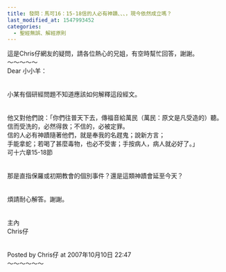 ```yaml
---
title: 發問：馬可16：15-18信的人必有神蹟、、、，現今依然成立嗎？
last_modified_at: 1547993452
categories:
  - 聖經無誤、解經原則
---
```


這是Chris仔網友的疑問，請各位熱心的兄姐，有空時幫忙回答，謝謝。<br><!--more-->～～～～～<br>Dear 小小羊：<br><br><br>小某有個研經問題不知道應該如何解釋這段經文。<br><br><br>他又對他們說：「你們往普天下去，傳福音給萬民（萬民：原文是凡受造的）聽。 <br>信而受洗的，必然得救；不信的，必被定罪。 <br>信的人必有神蹟隨著他們，就是奉我的名趕鬼；說新方言； <br>手能拿蛇；若喝了甚麼毒物，也必不受害；手按病人，病人就必好了。」 <br>可十六章15-18節<br><br><br>那是直指保羅或初期教會的個別事件？還是這類神蹟會延至今天？<br><br><br>煩請耐心解答。謝謝。<br><br><br>主內<br>Chris仔<br><br><br>Posted by Chris仔 at 2007年10月10日 22:47 <br>～～～～～～<br><br><br>
